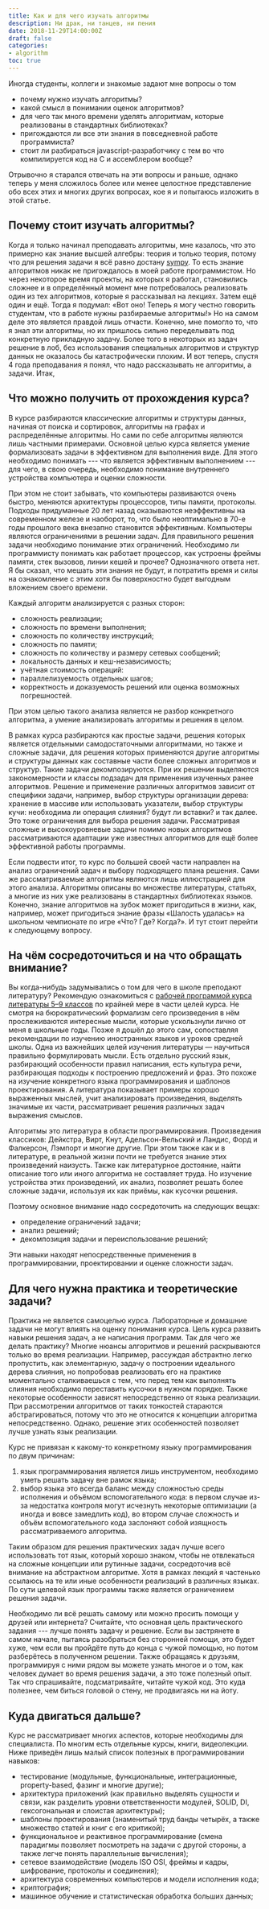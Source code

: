 ```yaml
---
title: Как и для чего изучать алгоритмы
description: Ни драк, ни танцев, ни пения
date: 2018-11-29T14:00:00Z
draft: false
categories:
- algorithm
toc: true
---
```


Иногда студенты, коллеги и знакомые задают мне вопросы о том
- почему нужно изучать алгоритмы?
- какой смысл в понимании оценок алгоритмов?
- для чего так много времени уделять алгоритмам, которые реализованы в стандартных библиотеках?
- пригождаются ли все эти знания в повседневной работе программиста?
- стоит ли разбираться javascript-разработчику с тем во что компилируется код на C и ассемблером вообще?

Отрывочно я старался отвечать на эти вопросы и раньше, однако теперь у меня сложилось более или менее целостное представление обо всех этих и многих других вопросах, кое я и попытаюсь изложить в этой статье.

## Почему стоит изучать алгоритмы?

Когда я только начинал преподавать алгоритмы, мне казалось, что это примерно как знание высшей алгебры: теория и только теория, потому что для решения задачи я всё равно достану [sympy](https://www.sympy.org/en/index.html). То есть знание алгоритмов никак не пригождалось в моей работе программистом. Но через некоторое время проекты, на которых я работал, становились сложнее и в определённый момент мне потребовалось реализовать один из тех алгоритмов, которые я рассказывал на лекциях. Затем ещё один и ещё. Тогда я подумал: «Вот оно! Теперь я могу честно говорить студентам, что в работе нужны разбираемые алгоритмы!» Но на самом деле это является правдой лишь отчасти. Конечно, мне помогло то, что я знал эти алгоритмы, но их пришлось сильно переделывать под конкретную прикладную задачу. Более того в некоторых из задач решение в лоб, без использования специальных алгоритмов и структур данных не оказалось бы катастрофически плохим. И вот теперь, спустя 4 года преподавания я понял, что надо рассказывать не алгоритмы, а задачи. Итак,

## Что можно получить от прохождения курса?

В курсе разбираются классические алгоритмы и структуры данных, начиная от поиска и сортировок, алгоритмы на графах и распределённые алгоритмы. Но сами по себе алгоритмы являются лишь частными примерами. Основной целью курса является умение формализовать задачи в эффективном для выполнения виде. Для этого необходимо понимать --- что является эффективным выполнением --- для чего, в свою очередь, необходимо понимание внутреннего устройства компьютера и оценки сложности.

При этом не стоит забывать, что компьютеры развиваются очень быстро, меняются архитектуры процессоров, типы памяти, протоколы. Подходы придуманные 20 лет назад оказываются неэффективны на современном железе и наоборот, то, что было неоптимально в 70-е годы прошлого века внезапно становится эффективным. Компьютеры являются ограничениями в решении задач. Для правильного решения задачи необходимо понимание этих ограничений. Необходимо ли программисту понимать как работает процессор, как устроены фреймы памяти, стек вызовов, линии кешей и прочее? Однозначного ответа нет. Я бы сказал, что мешать эти знания не будут, и потратить время и силы на ознакомление с этим хотя бы поверхностно будет выгодным вложением своего времени.

Каждый алгоритм анализируется с разных сторон:
- сложность реализации;
- сложность по времени выполнения;
- сложность по количеству инструкций;
- сложность по памяти;
- сложность по количеству и размеру сетевых сообщений;
- локальность данных и кеш-независимость;
- учётная стоимость операций:
- параллелизуемость отдельных шагов;
- корректность и доказуемость решений или оценка возможных погрешностей.

При этом целью такого анализа является не разбор конкретного алгоритма, а умение анализировать алгоритмы и решения в целом.

В рамках курса разбираются как простые задачи, решения которых является отдельными самодостаточными алгоритмами, но также и сложные задачи, для решения которых применяются другие алгоритмы и структуры данных как составные части более сложных алгоритмов и структур. Такие задачи декомпозируются. При их решении выделяются закономерности и классы подзадач для применения изученных ранее алгоритмов. Решение и применение различных алгоритмов зависит от специфики задачи, например, выбор структуры организации дерева: хранение в массиве или использовать указатели, выбор структуры кучи: необходима ли операция слияния? будут ли вставки? и так далее. Это тоже ограничения для выбора решения задачи. Рассматривая сложные и высокоуровневые задачи помимо новых алгоритмов рассматриваются адаптации уже известных алгоритмов для ещё более эффективной работы программы.

Если подвести итог, то курс по большей своей части направлен на анализ ограничений задач и выбору подходящего плана решения. Сами же рассматриваемые алгоритмы являются лишь иллюстрацией для этого анализа. Алгоритмы описаны во множестве литературы, статьях, а многие из них уже реализованы в стандартных библиотеках языков. Конечно, знание алгоритмов на зубок может пригодиться в жизни, как, например, может пригодиться знание фразы «Шалость удалась» на школьном чемпионате по игре «Что? Где? Когда?». И тут стоит перейти к следующему вопросу.

## На чём сосредоточиться и на что обращать внимание?

Вы когда-нибудь задумывались о том для чего в школе преподают литературу? Рекомендую ознакомиться с [рабочей программой курса литературы 5–9 классов](https://umc-chehov.edumsko.ru/uploads/1000/898/section/258372/docs/pomosch-uchitelyu/russkii_yazik_i_literatura/2015-2016/r_p_literatura_5-9_korovina_v_ya_1.pdf) по крайней мере в части целей курса. Не смотря на бюрократический формализм сего произведения в нём прослеживаются интересные мысли, которые ускользнули лично от меня в школьные годы. Позже я дошёл до этого сам, сопоставляя рекомендации по изучению иностранных языков и уроков средней школы. Одна из важнейших целей изучения литературы — научиться правильно формулировать мысли. Есть отдельно русский язык, разбирающий особенности правил написания, есть культура речи, разбирающая подходы к построению предложений и фраз. Это похоже на изучение конкретного языка программирования и шаблонов проектирования. А литература показывает примеры хорошо выраженных мыслей, учит анализировать произведения, выделять значимые их части, рассматривает решения различных задач выражения смыслов.

Алгоритмы это литература в области программирования. Произведения классиков: Дейкстра, Вирт, Кнут, Адельсон-Вельский и Ландис, Форд и Фалкерсон, Лэмпорт и многие другие. При этом также как и в литературе, в реальной жизни почти не требуется знание этих произведений наизусть. Также как литературное достояние, найти описание того или иного алгоритма не составляет труда. Но изучение устройства этих произведений, их анализ, позволяет решать более сложные задачи, используя их как приёмы, как кусочки решения.

Поэтому основное внимание надо сосредоточить на следующих вещах:
- определение ограничений задачи;
- анализ решений;
- декомпозиция задачи и переиспользование решений;

Эти навыки находят непосредственные применения в программировании, проектировании и оценке сложности задач.

## Для чего нужна практика и теоретические задачи?

Практика не является самоцелью курса. Лабораторные и домашние задачи не могут влиять на оценку понимания курса. Цель курса развить навыки решения задач, а не написания программ. Так для чего же делать практику? Многие нюансы алгоритмов и решений раскрываются только во время реализации. Например, рассуждая абстрактно легко пропустить, как элементарную, задачу о построении идеального дерева слияния, но попробовав реализовать его на практике моментально сталкиваешься с тем, что перед тем как выполнять слияния необходимо переставить кусочки в нужном порядке. Также некоторые особенности зависят непосредственно от языка реализации. При рассмотрении алгоритмов от таких тонкостей стараются абстрагироваться, потому что это не относится к концепции алгоритма непосредственно. Однако, решение этих особенностей позволяет лучше узнать язык реализации.

Курс не привязан к какому-то конкретному языку программирования по двум причинам:
1. язык программирования является лишь инструментом, необходимо уметь решать задачу вне рамок языка;
2. выбор языка это всегда баланс между сложностью среды исполнения и объёмом вспомогательного кода: в первом случае из-за недостатка контроля могут исчезнуть некоторые оптимизации (а иногда и вовсе замедлить код), во втором случае сложность и объём вспомогательного кода заслоняют собой изящность рассматриваемого алгоритма.

Таким образом для решения практических задач лучше всего использовать тот язык, который хорошо знаком, чтобы не отвлекаться на сложные концепции или рутинные задачи, сосредоточив всё внимание на абстрактном алгоритме. Хотя в рамках лекций я частенько ссылаюсь на те или иные особенности реализаций в различных языках. По сути целевой язык программы также является ограничением решения задачи.

Необходимо ли всё решать самому или можно просить помощи у друзей или интернета? Считайте, что основная цель практического задания --- лучше понять задачу и решение. Если вы застрянете в самом начале, пытаясь разобраться без сторонней помощи, это будет хуже, чем если вы пройдёте путь до конца с чужой помощью, но потом разберётесь в полученном решении. Также обращаясь к друзьям, программируя с ними рядом вы можете узнать многое и о том, как человек думает во время решения задачи, а это тоже полезный опыт. Так что спрашивайте, подсматривайте, читайте чужой код. Это куда полезнее, чем биться головой о стену, не продвигаясь ни на йоту.

## Куда двигаться дальше?

Курс не рассматривает многих аспектов, которые необходимы для специалиста. По многим есть отдельные курсы, книги, видеолекции. Ниже приведён лишь малый список полезных в программировании навыков:
- тестирование (модульные, функциональные, интеграционные, property-based, фазинг и многие другие);
- архитектура приложений (как правильно выделять сущности и связи, как разделить уровни ответственности модулей, SOLID, DI, гексогональная и слоистая архитектуры);
- шаблоны проектирования (знаменитый труд банды четырёх, а также множество статей и книг с его критикой);
- функциональное и реактивное программирование (смена парадигмы позволяет посмотреть на задачи с другой стороны, а также легче понять параллельные вычисления);
- сетевое взаимодействие (модель ISO OSI, фреймы и кадры, шифрование, протоколы и соединения);
- архитектура современных компьютеров и модели исполнения кода;
- криптография;
- машинное обучение и статистическая обработка больших данных;
